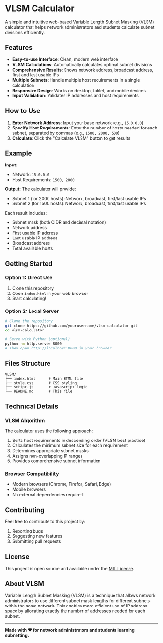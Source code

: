 # VLSM Calculator

A simple and intuitive web-based Variable Length Subnet Masking (VLSM) calculator that helps network administrators and students calculate subnet divisions efficiently.

## Features

- **Easy-to-use Interface**: Clean, modern web interface
- **VLSM Calculations**: Automatically calculates optimal subnet divisions
- **Comprehensive Results**: Shows network address, broadcast address, first and last usable IPs
- **Multiple Subnets**: Handle multiple host requirements in a single calculation
- **Responsive Design**: Works on desktop, tablet, and mobile devices
- **Input Validation**: Validates IP addresses and host requirements

## How to Use

1. **Enter Network Address**: Input your base network (e.g., `15.0.0.0`)
2. **Specify Host Requirements**: Enter the number of hosts needed for each subnet, separated by commas (e.g., `1500, 2000, 500`)
3. **Calculate**: Click the "Calculate VLSM" button to get results

## Example

**Input:**
- Network: `15.0.0.0`
- Host Requirements: `1500, 2000`

**Output:**
The calculator will provide:
- Subnet 1 (for 2000 hosts): Network, broadcast, first/last usable IPs
- Subnet 2 (for 1500 hosts): Network, broadcast, first/last usable IPs

Each result includes:
- Subnet mask (both CIDR and decimal notation)
- Network address
- First usable IP address
- Last usable IP address
- Broadcast address
- Total available hosts

## Getting Started

### Option 1: Direct Use
1. Clone this repository
2. Open `index.html` in your web browser
3. Start calculating!

### Option 2: Local Server
```bash
# Clone the repository
git clone https://github.com/yourusername/vlsm-calculator.git
cd vlsm-calculator

# Serve with Python (optional)
python -m http.server 8000
# Then open http://localhost:8000 in your browser
```

## Files Structure

```
VLSM/
├── index.html      # Main HTML file
├── style.css       # CSS styling
├── script.js       # JavaScript logic
└── README.md       # This file
```

## Technical Details

### VLSM Algorithm
The calculator uses the following approach:
1. Sorts host requirements in descending order (VLSM best practice)
2. Calculates the minimum subnet size for each requirement
3. Determines appropriate subnet masks
4. Assigns non-overlapping IP ranges
5. Provides comprehensive subnet information

### Browser Compatibility
- Modern browsers (Chrome, Firefox, Safari, Edge)
- Mobile browsers
- No external dependencies required

## Contributing

Feel free to contribute to this project by:
1. Reporting bugs
2. Suggesting new features
3. Submitting pull requests

## License

This project is open source and available under the [MIT License](LICENSE).

## About VLSM

Variable Length Subnet Masking (VLSM) is a technique that allows network administrators to use different subnet mask lengths for different subnets within the same network. This enables more efficient use of IP address space by allocating exactly the number of addresses needed for each subnet.

---

**Made with ❤️ for network administrators and students learning subnetting.**

